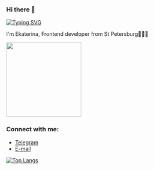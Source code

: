 ### Hi there 👋
[![Typing SVG](https://readme-typing-svg.herokuapp.com?size=24&width=600&lines=Welcome+To+elarionova25's+Github+Profile&color=f75c7e)](https://git.io/typing-svg)

I'm Ekaterina, Frontend developer from St Petersburg👩🏽‍💻

<div id="header" align="start">
  <img src="https://media4.giphy.com/media/3oKIPnAiaMCws8nOsE/giphy.gif?cid=ecf05e47l27vsn7hyv16z9vnjkb2zewqdvydl96vv5becv46&rid=giphy.gif&ct=g" width="200"/>
</div>

### Connect with me:
- <a href="https://t.me/eelarionova" target="blank">Telegram</a>
- <a href="ekaterinalarionova25@gmail.com" target="blank">E-mail</a>

[![Top Langs](https://github-readme-stats.vercel.app/api/top-langs/?username=elarionova25&layout=compact)](https://github.com/anuraghazra/github-readme-stats)
<!--

Here are some ideas to get you started:

- 🔭 I’m currently working on ...
- 🌱 I’m currently learning ...
- 👯 I’m looking to collaborate on ...
- 🤔 I’m looking for help with ...
- 💬 Ask me about ...
- 📫 How to reach me: ...
- 😄 Pronouns: ...
- ⚡ Fun fact: ...
-->
